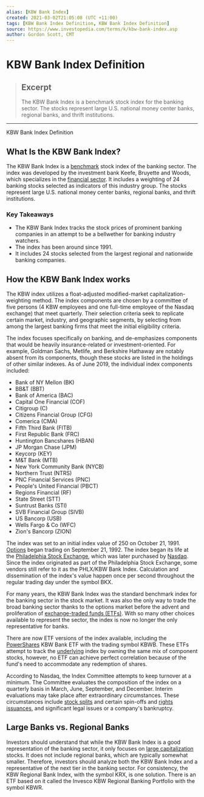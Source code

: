 ```yaml
---
alias: [KBW Bank Index]
created: 2021-03-02T21:05:08 (UTC +11:00)
tags: [KBW Bank Index Definition, KBW Bank Index Definition]
source: https://www.investopedia.com/terms/k/kbw-bank-index.asp
author: Gordon Scott, CMT
---
```


# KBW Bank Index Definition

> ## Excerpt
> The KBW Bank Index is a benchmark stock index for the banking sector. The stocks represent large U.S. national money center banks, regional banks, and thrift institutions.

---

KBW Bank Index Definition
## What Is the KBW Bank Index?

The KBW Bank Index is a [benchmark](https://www.investopedia.com/terms/b/benchmark.asp) stock index of the banking sector. The index was developed by the investment bank Keefe, Bruyette and Woods, which specializes in the [financial sector](https://www.investopedia.com/terms/f/financial_sector.asp). It includes a weighting of 24 banking stocks selected as indicators of this industry group. The stocks represent large U.S. national money center banks, regional banks, and thrift institutions.

### Key Takeaways

-   The KBW Bank Index tracks the stock prices of prominent banking companies in an attempt to be a bellwether for banking industry watchers.
-   The index has been around since 1991.
-   It includes 24 stocks selected from the largest regional and nationwide banking companies.

## How the KBW Bank Index works

The KBW index utilizes a float-adjusted modified-market capitalization-weighting method. The index components are chosen by a committee of five persons (4 KBW employees and one full-time employee of the Nasdaq exchange) that meet quarterly. Their selection criteria seek to replicate certain market, industry, and geographic segments, by selecting from among the largest banking firms that meet the initial eligibility criteria.

The index focuses specifically on banking, and de-emphasizes components that would be heavily insurance-related or investment-oriented. For example, Goldman Sachs, Metlife, and Berkshire Hathaway are notably absent from its components, though these stocks are listed in the holdings of other similar indexes. As of June 2019, the individual index components included:

-   Bank of NY Mellon (BK)
-   BB&T (BBT)
-   Bank of America (BAC)
-   Capital One Financial (COF)
-   Citigroup (C)
-   Citizens Financial Group (CFG)
-   Comerica (CMA)
-   Fifth Third Bank (FITB)
-   First Republic Bank (FRC)
-   Huntington Bancshares (HBAN)
-   JP Morgan Chase (JPM)
-   Keycorp (KEY)
-   M&T Bank (MTB)
-   New York Community Bank (NYCB)
-   Northern Trust (NTRS)
-   PNC Financial Services (PNC)
-   People's United Financial (PBCT)
-   Regions Financial (RF)
-   State Street (STT)
-   Suntrust Banks (STI)
-   SVB Financial Group (SIVB)
-   US Bancorp (USB)
-   Wells Fargo & Co (WFC)
-   Zion's Bancorp (ZION)

The index was set to an initial index value of 250 on October 21, 1991. [Options](https://www.investopedia.com/terms/o/option.asp) began trading on September 21, 1992. The index began its life at the [Philadelphia Stock Exchange](https://www.investopedia.com/terms/p/phlx.asp), which was later purchased by [Nasdaq](https://www.investopedia.com/terms/n/nasdaq.asp). Since the index originated as part of the Philadelphia Stock Exchange, some vendors still refer to it as the PHLX/KBW Bank Index. Calculation and dissemination of the index's value happen once per second throughout the regular trading day under the symbol BKX.

For many years, the KBW Bank Index was the standard benchmark index for the banking sector in the stock market. It was also the only way to trade the broad banking sector thanks to the options market before the advent and proliferation of [exchange-traded funds (ETFs)](https://www.investopedia.com/terms/e/etf.asp). With so many other choices available to represent the sector, the index is now no longer the only representative for banks.

There are now ETF versions of the index available, including the [PowerShares](https://www.investopedia.com/terms/p/powershares.asp) KBW Bank ETF with the trading symbol KBWB. These ETFs attempt to track the [underlying](https://www.investopedia.com/terms/u/underlying.asp) index by owning the same mix of component stocks, however, no ETF can achieve perfect correlation because of the fund's need to accommodate any redemption of shares.

According to Nasdaq, the Index Committee attempts to keep turnover at a minimum. The Committee evaluates the composition of the index on a quarterly basis in March, June, September, and December. Interim evaluations may take place after extraordinary circumstances. These circumstances include [stock splits](https://www.investopedia.com/terms/s/stocksplit.asp) and certain spin-offs and [rights issuances](https://www.investopedia.com/terms/r/rightsoffering.asp), and significant legal issues or a company's bankruptcy.

## Large Banks vs. Regional Banks

Investors should understand that while the KBW Bank Index is a good representation of the banking sector, it only focuses on [large capitalization](https://www.investopedia.com/terms/l/large-cap.asp) stocks. It does not include regional banks, which are typically somewhat smaller. Therefore, investors should analyze both the KBW Bank Index and a representative of the next tier in the banking sector. For consistency, the KBW Regional Bank Index, with the symbol KRX, is one solution. There is an ETF based on it called the Invesco KBW Regional Banking Portfolio with the symbol KBWR.
